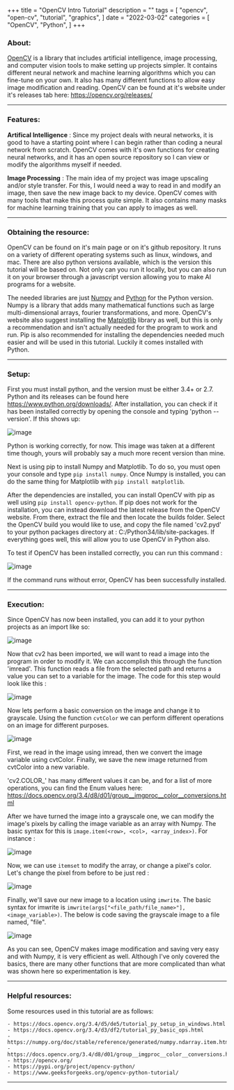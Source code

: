 +++
title = "OpenCV Intro Tutorial"
description = ""
tags = [
    "opencv",
    "open-cv",
    "tutorial",
    "graphics",
]
date = "2022-03-02"
categories = [
    "OpenCV",
    "Python",
]
+++

### About: 

[OpenCV](https://www.python.org/) is a library that includes artificial intelligence, image processing, and computer vision tools to make setting up projects simpler.  It contains different neural network and machine learning algorithms which you can fine-tune on your own.  It also has many different functions to allow easy image modification and reading.  OpenCV can be found at it's website under it's releases tab here: https://opencv.org/releases/

---

### Features: 

**Artifical Intelligence** : Since my project deals with neural networks, it is good to have a starting point where I can begin rather than coding a neural network from scratch.  OpenCV comes with it's own functions for creating neural networks, and it has an open source repository so I can view or modify the algorithms myself if needed.


**Image Processing** : The main idea of my project was image upscaling and/or style transfer.  For this, I would need a way to read in and modify an image, then save the new image back to my device.  OpenCV comes with many tools that make this process quite simple.  It also contains many masks for machine learning training that you can apply to images as well.

---

### Obtaining the resource: 

 OpenCV can be found on it's main page or on it's github repository.  It runs on a variety of different operating systems such as linux, windows, and mac.  There are also python versions available, which is the version this tutorial will be based on.  Not only can you run it locally, but you can also run it on your browser through a javascript version allowing you to make AI programs for a website.
 
	
 The needed libraries are just [Numpy](https://numpy.org/) and [Python](https://www.python.org/) for the Python version.  Numpy is a library that adds many mathematical functions such as large multi-dimensional arrays, fourier transformations, and more.  OpenCV's website also suggest installing the [Matplotlib](https://matplotlib.org/) library as well, but this is only a recommendation and isn't actually needed for the program to work and run.  Pip is also recommended for installing the dependencies needed much easier and will be used in this tutorial.  Luckily it comes installed with Python.

---

### Setup: 

First you must install python, and the version must be either 3.4+ or 2.7.  Python and its releases can be found here https://www.python.org/downloads/.  After installation, you can check if it has been installed correctly by opening the console and typing 'python --version'.  If this shows up:

![image](https://user-images.githubusercontent.com/54772966/157458103-f3ccc6b7-a508-4786-98d6-1917e864ab95.png)

Python is working correctly, for now.  This image was taken at a different time though, yours will probably say a much more recent version than mine.

Next is using pip to install Numpy and Matplotlib.  To do so, you must open your console and type `pip install numpy`.  Once Numpy is installed, you can do the same thing for Matplotlib with `pip install matplotlib`.

After the dependencies are installed, you can install OpenCV with pip as well using `pip install opencv-python`.  If pip does not work for the installation, you can instead download the latest release from the OpenCV website.  From there, extract the file and then locate the builds folder.  Select the OpenCV build you would like to use, and copy the file named 'cv2.pyd' to your python packages directory at :  C:/Python34/lib/site-packages.  If everything goes well, this will allow you to use OpenCV in Python also.

To test if OpenCV has been installed correctly, you can run this command :

![image](https://user-images.githubusercontent.com/54772966/157461071-5d759033-82bf-4425-b947-5c77a46fd52f.png)

If the command runs without error, OpenCV has been successfully installed.

---

### Execution: 

Since OpenCV has now been installed, you can add it to your python projects as an import like so:

![image](https://user-images.githubusercontent.com/54772966/157461771-cd7d16e3-d9f1-40d4-9c07-8f98bc492493.png)

Now that cv2 has been imported, we will want to read a image into the program in order to modify it.  We can accomplish this through the function 'imread'.  This function reads a file from the selected path and returns a value you can set to a variable for the image.  The code for this step would look like this : 

![image](https://user-images.githubusercontent.com/54772966/157462162-0d402dbc-3191-41e9-84e2-a02b1fcbd4ad.png)

Now lets perform a basic conversion on the image and change it to grayscale.  Using the function `cvtColor` we can perform different operations on an image for different purposes.  

![image](https://user-images.githubusercontent.com/54772966/157462855-3bb76a05-4b82-4e4e-8c5f-10615e42dbe1.png)

First, we read in the image using imread, then we convert the image variable using cvtColor.  Finally, we save the new image returned from cvtColor into a new variable.

'cv2.COLOR_' has many different values it can be, and for a list of more operations, you can find the Enum values here: https://docs.opencv.org/3.4/d8/d01/group__imgproc__color__conversions.html

After we have turned the image into a grayscale one, we can modify the image's pixels by calling the image variable as an array with Numpy.  The basic syntax for this is `image.item(<row>, <col>, <array_index>)`.  For instance :
	
![image](https://user-images.githubusercontent.com/54772966/157465296-7ebd879c-201b-4dee-af1b-d2001f973734.png)

Now, we can use `itemset` to modify the array, or change a pixel's color.  Let's change the pixel from before to be just red :
	
![image](https://user-images.githubusercontent.com/54772966/157465830-0161bc2e-ae50-45f3-8c3a-02f2cb5809e8.png)

Finally, we'll save our new image to a location using `imwrite`.  The basic syntax for imwrite is `imwrite(args["<file_path/file_name>"], <image_variable>)`.  The below is code saving the grayscale image to a file named, "file".
	
![image](https://user-images.githubusercontent.com/54772966/157466656-814a9310-4dbd-484c-8074-52aaebaed97b.png)

As you can see, OpenCV makes image modification and saving very easy and with Numpy, it is very efficient as well.  Although I've only covered the basics, there are many other functions that are more complicated than what was shown here so experimentation is key.

---

### Helpful resources: 

Some resources used in this tutorial are as follows:
	
	- https://docs.opencv.org/3.4/d5/de5/tutorial_py_setup_in_windows.html
	- https://docs.opencv.org/3.4/d3/df2/tutorial_py_basic_ops.html
	- https://numpy.org/doc/stable/reference/generated/numpy.ndarray.item.html
	- https://docs.opencv.org/3.4/d8/d01/group__imgproc__color__conversions.html
	- https://opencv.org/
	- https://pypi.org/project/opencv-python/
	- https://www.geeksforgeeks.org/opencv-python-tutorial/

---

